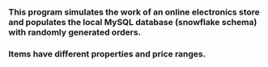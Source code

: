### This program simulates the work of an online electronics store and populates the local MySQL database (snowflake schema) with randomly generated orders. 
### Items have different properties and price ranges.
